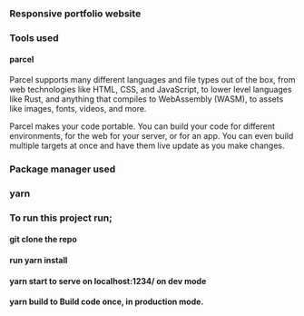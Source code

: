 ### Responsive portfolio website

### Tools used
#### parcel

Parcel supports many different languages and file types out of the box, from web technologies like HTML, CSS, and JavaScript, to lower level languages like Rust, and anything that compiles to WebAssembly (WASM), to assets like images, fonts, videos, and more.

Parcel makes your code portable. You can build your code for different environments, for the web for your server, or for an app. You can even build multiple targets at once and have them live update as you make changes.

### Package manager used
### yarn

### To run this project run;

#### git clone the repo

#### run yarn install

#### yarn start to serve on localhost:1234/ on dev mode

#### yarn build to Build code once, in production mode.





